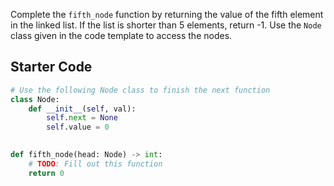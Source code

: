 Complete the `fifth_node` function by returning the value of the fifth element in the linked list.
If the list is shorter than 5 elements, return -1.
Use the `Node` class given in the code template to access the nodes.

## Starter Code

```python
# Use the following Node class to finish the next function
class Node:
    def __init__(self, val):
        self.next = None
        self.value = 0
    

def fifth_node(head: Node) -> int:
    # TODO: Fill out this function
    return 0
```
